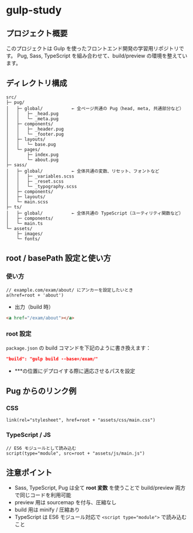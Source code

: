 # gulp-study

## プロジェクト概要

このプロジェクトは Gulp を使ったフロントエンド開発の学習用リポジトリです。
Pug, Sass, TypeScript を組み合わせて、build/preview の環境を整えています。

## ディレクトリ構成

```
src/
├─ pug/
│   ├─ global/           ← 全ページ共通の Pug（head, meta, 共通部分など）
│   │   ├─ _head.pug
│   │   └─ _meta.pug
│   ├─ components/
│   │   ├─ _header.pug
│   │   └─ _footer.pug
│   ├─ layouts/
│   │   └─ base.pug
│   └─ pages/
│       ├─ index.pug
│       └─ about.pug
├─ sass/
│   ├─ global/           ← 全体共通の変数、リセット、フォントなど
│   │   ├─ _variables.scss
│   │   ├─ _reset.scss
│   │   └─ _typography.scss
│   ├─ components/
│   ├─ layouts/
│   └─ main.scss
├─ ts/
│   ├─ global/           ← 全体共通の TypeScript（ユーティリティ関数など）
│   ├─ components/
│   └─ main.ts
└─ assets/
    ├─ images/
    └─ fonts/
```

## root / basePath 設定と使い方

### 使い方

```pug
// example.com/exam/about/ にアンカーを設定したいとき
a(href=root + 'about')
```

- 出力（build 時）

```html
<a href="/exam/about"></a>
```

### root 設定

`package.json` の build コマンドを下記のように書き換えます：

```json
"build": "gulp build --base=/exam/"
```

- \*\*\*の位置にデプロイする際に適応させるパスを設定

## Pug からのリンク例

### CSS

```pug
link(rel="stylesheet", href=root + "assets/css/main.css")
```

### TypeScript / JS

```pug
// ES6 モジュールとして読み込む
script(type="module", src=root + "assets/js/main.js")
```

## 注意ポイント

- Sass, TypeScript, Pug は全て **root 変数** を使うことで build/preview 両方で同じコードを利用可能
- preview 用は sourcemap を付与、圧縮なし
- build 用は minify / 圧縮あり
- TypeScript は ES6 モジュール対応で `<script type="module">` で読み込むこと
